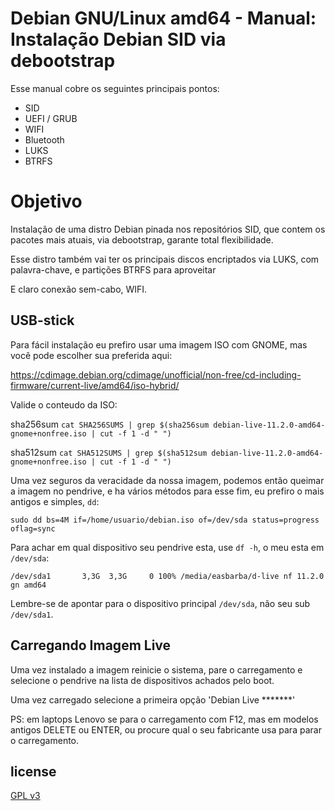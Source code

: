 # Debian GNU/Linux amd64 - Manual: Instalação Debian SID via debootstrap

Esse manual cobre os seguintes principais pontos:

- SID
- UEFI / GRUB
- WIFI
- Bluetooth
- LUKS
- BTRFS

# Objetivo
  Instalação de uma distro Debian pinada nos repositórios SID, que contem os pacotes mais atuais, via debootstrap, garante total flexibilidade.
  
  Esse distro também vai ter os principais discos encriptados via LUKS, com palavra-chave, e partições BTRFS para aproveitar 
  
  E claro conexão sem-cabo, WIFI.

## USB-stick 
  Para fácil instalação eu prefiro usar uma imagem ISO com GNOME, mas você pode escolher sua preferida aqui:
  
  https://cdimage.debian.org/cdimage/unofficial/non-free/cd-including-firmware/current-live/amd64/iso-hybrid/

  Valide o conteudo da ISO:
  
  sha256sum
  `cat SHA256SUMS | grep $(sha256sum debian-live-11.2.0-amd64-gnome+nonfree.iso | cut -f 1 -d " ")`

  sha512sum
  `cat SHA512SUMS | grep $(sha512sum debian-live-11.2.0-amd64-gnome+nonfree.iso | cut -f 1 -d " ")`

  Uma vez seguros da veracidade da nossa imagem, podemos então queimar a imagem no pendrive, e ha vários métodos para esse fim, eu prefiro o mais antigos e simples, `dd`:
  
  `sudo dd bs=4M if=/home/usuario/debian.iso of=/dev/sda status=progress oflag=sync`

  Para achar em qual dispositivo seu pendrive esta, use `df -h`, o meu esta em `/dev/sda`:
  
  `/dev/sda1       3,3G  3,3G     0 100% /media/easbarba/d-live nf 11.2.0 gn amd64`

  Lembre-se de apontar para o dispositivo principal `/dev/sda`, não seu sub `/dev/sda1`.

## Carregando Imagem Live
  Uma vez instalado a imagem reinicie o sistema, pare o carregamento e selecione o pendrive na lista de dispositivos achados pelo boot.
  
  Uma vez carregado selecione a primeira opção 'Debian Live *******'

  PS: em laptops Lenovo se para o carregamento com F12, mas em modelos antigos DELETE ou ENTER, ou procure qual o seu fabricante usa para parar o carregamento.


## license
  [GPL v3](https://www.gnu.org/licenses/gpl-3.0.en.html)

